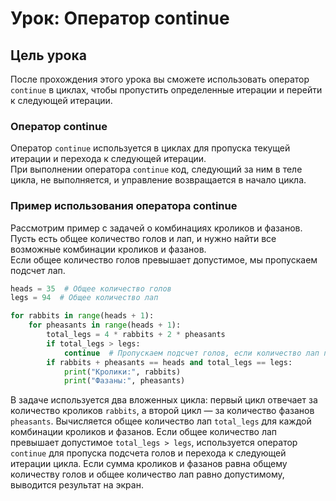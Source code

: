 # Урок: Оператор continue

## Цель урока
После прохождения этого урока вы сможете использовать оператор `continue` в циклах, чтобы пропустить определенные итерации и перейти к следующей итерации.

### Оператор continue
Оператор `continue` используется в циклах для пропуска текущей итерации и перехода к следующей итерации.  
При выполнении оператора `continue` код, следующий за ним в теле цикла, не выполняется, и управление возвращается в начало цикла.

### Пример использования оператора continue
Рассмотрим пример с задачей о комбинациях кроликов и фазанов.  
Пусть есть общее количество голов и лап, и нужно найти все возможные комбинации кроликов и фазанов.  
Если общее количество голов превышает допустимое, мы пропускаем подсчет лап.

```python
heads = 35  # Общее количество голов
legs = 94  # Общее количество лап

for rabbits in range(heads + 1):
    for pheasants in range(heads + 1):
        total_legs = 4 * rabbits + 2 * pheasants
        if total_legs > legs:
            continue  # Пропускаем подсчет голов, если количество лап превышает допустимое
        if rabbits + pheasants == heads and total_legs == legs:
            print("Кролики:", rabbits)
            print("Фазаны:", pheasants)
```

В задаче используется два вложенных цикла: первый цикл отвечает за количество кроликов `rabbits`, а второй цикл — за количество фазанов `pheasants`.
Вычисляется общее количество лап `total_legs` для каждой комбинации кроликов и фазанов.
Если общее количество лап превышает допустимое `total_legs > legs`, используется оператор `continue` для пропуска подсчета голов и перехода к следующей итерации цикла.
Если сумма кроликов и фазанов равна общему количеству голов и общее количество лап равно допустимому, выводится результат на экран.

